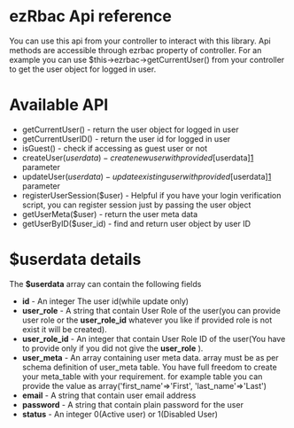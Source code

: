 ezRbac Api reference
=====================
You can use this api from your controller to interact with this library. Api methods are accessible through ezrbac property of controller.
For an example you can use $this->ezrbac->getCurrentUser() from your controller to get the user object for logged in user.


Available API
==============
* getCurrentUser() - return the user object for logged in user
* getCurrentUserID() - return the user id for logged in user
* isGuest() - check if accessing as guest user or not
* createUser($userdata) - create new user with provided [$userdata][1] parameter
* updateUser($userdata) - update existing user with provided [$userdata][1] parameter
* registerUserSession($user) - Helpful if you have your login verification script, you can register session just by passing the user object
* getUserMeta($user) - return the user meta data
* getUserByID($user_id) - find and return user object by user ID

$userdata details
=================
The **$userdata** array can contain the following fields

* **id**              - An integer The user id(while update only)
* **user_role**       - A string that contain User Role of the user(you can provide user role or the **user_role_id** whatever you like if provided role is not exist it will be created).
* **user_role_id**    - An integer that contain User Role ID of the user(You have to provide only if you did not give the **user_role** ).
* **user_meta**       - An array containing user meta data. array must be as per schema definition of user_meta table. You have full freedom to create your meta_table with your requirement. for example table you can provide the value as array('first_name'=>'First', 'last_name'=>'Last')
* **email**           - A string that contain user email address
* **password**        - A string that contain plain password for the user
* **status**          - An integer 0(Active user) or 1(Disabled User)

[1]: ./api.md#userdata-details